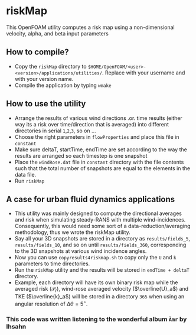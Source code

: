 # riskMap
This OpenFOAM utility computes a risk map using a non-dimensional velocity, alpha, and beta input parameters 


## How to compile?

- Copy the `riskMap` directory to `$HOME/OpenFOAM/<user>-<version>/applications/utilities/`. Replace <user> with your username and <version> with your version name.
- Compile the application by typing `wmake`

## How to use the utility

- Arrange the results of various wind directions .or. time results (either way its a risk over time/direction that is averaged) into different directories in serial `1`,`2`,`3`, so on ...
- Choose the right parameters in `flowProperties` and place this file in `constant`
- Make sure deltaT, startTime, endTime are set according to the way the results are arranged so each timestep is one snapshot
- Place the `windRose.dat` file in `constant` directory with the file contents such that the total number of snapshots are equal to the elements in the data file.
- Run `riskMap`

## A case for urban fluid dynamics applications

- This utility was mainly designed to compute the directional averages and risk when simulating steady-RANS with multiple wind-incidences. Consequently, this would need some sort of a data-reduction/averaging methodology, thus we wrote the riskMap utility.
- Say all your 3D snapshots are stored in a directory as `results/fields_5`, `results/fields_10`, and so on until `results/fields_360`, corresponding to the 3D snapshots at various wind incidence angles. 
- Now you can use `copyresults4riskmap.sh` to copy only the `U` and `k` parameters to time directories.
- Run the `riskMap` utility and the results will be stored in `endTime + deltaT` directory.
- Example, each directory will have its own binary risk map while the averaged risk ($\mathcal{P}_r$), wind-rose averaged velocity ($\overline{U}_a$) and TKE ($\overline{k}_a$) will be stored in a directory `365` when using an angular resolution of $\Delta \theta = 5^{\circ}$.

### This code was written listening to the wonderful album `Àmr` by Ihsahn

